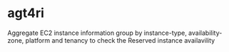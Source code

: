 # agt4ri
Aggregate EC2 instance information group by instance-type, availability-zone, platform and tenancy to check the Reserved instance availavility
